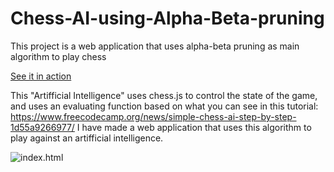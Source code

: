 # Chess-AI-using-Alpha-Beta-pruning
This project is a web application that uses alpha-beta pruning as main algorithm to play chess

[ See it in action ](https://amr205.github.io/Chess-AI-using-Alpha-Beta-pruning/)

This "Artifficial Intelligence" uses chess.js to control the state of the game, and uses an evaluating function based on what you can see in this tutorial: https://www.freecodecamp.org/news/simple-chess-ai-step-by-step-1d55a9266977/
I have made a web application that uses this algorithm to play against an artifficial intelligence.

![index.html](https://i.ibb.co/vZ0pQp9/Captura-de-pantalla-de-2020-03-20-20-58-04.png)

